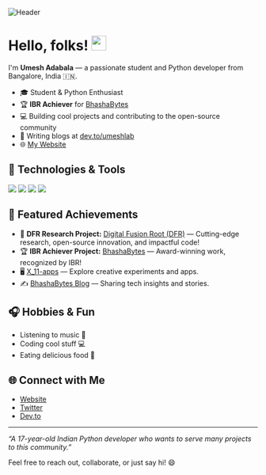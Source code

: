 ![Header](https://raw.githubusercontent.com/umeshlab/umeshlab/main/umi.png "Header")

# Hello, folks! <img src="https://raw.githubusercontent.com/MartinHeinz/MartinHeinz/master/wave.gif" width="30px">

I'm **Umesh Adabala** — a passionate student and Python developer from Bangalore, India 🇮🇳.

- 🎓 Student & Python Enthusiast
- 🏆 **IBR Achiever** for [BhashaBytes](https://github.com/BhashaBytes/)
- 💻 Building cool projects and contributing to the open-source community
- 📝 Writing blogs at [dev.to/umeshlab](https://dev.to/umeshlab/)
- 🌐 [My Website](https://umeshadabala.github.io/)

## 🔧 Technologies & Tools

![](https://img.shields.io/badge/OS-Linux-informational?style=flat&logo=linux&logoColor=white&color=2bbc8a)
![](https://img.shields.io/badge/Editor-VSCode-informational?style=flat&logo=vscodium&logoColor=white&color=2bbc8a)
![](https://img.shields.io/badge/Code-Python-informational?style=flat&logo=python&logoColor=white&color=2bbc8a)
![](https://img.shields.io/badge/GODOT-%23FFFFFF.svg?style=for-the-badge&logo=godot-engine)

## 🚀 Featured Achievements

- 🥇 **DFR Research Project:** [Digital Fusion Root (DFR)](https://github.com/umeshadabala/Digital_Fusion_Root-DFR-) — Cutting-edge research, open-source innovation, and impactful code!
- 🏆 **IBR Achiever Project:** [BhashaBytes](https://github.com/BhashaBytes/) — Award-winning work, recognized by IBR!
- 🖥️ [X_11-apps](https://github.com/umeshadabala/X_11-apps) — Explore creative experiments and apps.
- ✍️ [BhashaBytes Blog](https://dev.to/umeshlab) — Sharing tech insights and stories.

## 🎧 Hobbies & Fun

- Listening to music 🎵
- Coding cool stuff 💻
- Eating delicious food 🍔

## 🌐 Connect with Me

- [Website](https://umeshadabala.github.io/)
- [Twitter](https://twitter.com/umeshadabala) 
- [Dev.to](https://dev.to/umeshlab)

---

_“A 17-year-old Indian Python developer who wants to serve many projects to this community.”_

Feel free to reach out, collaborate, or just say hi! 😄
